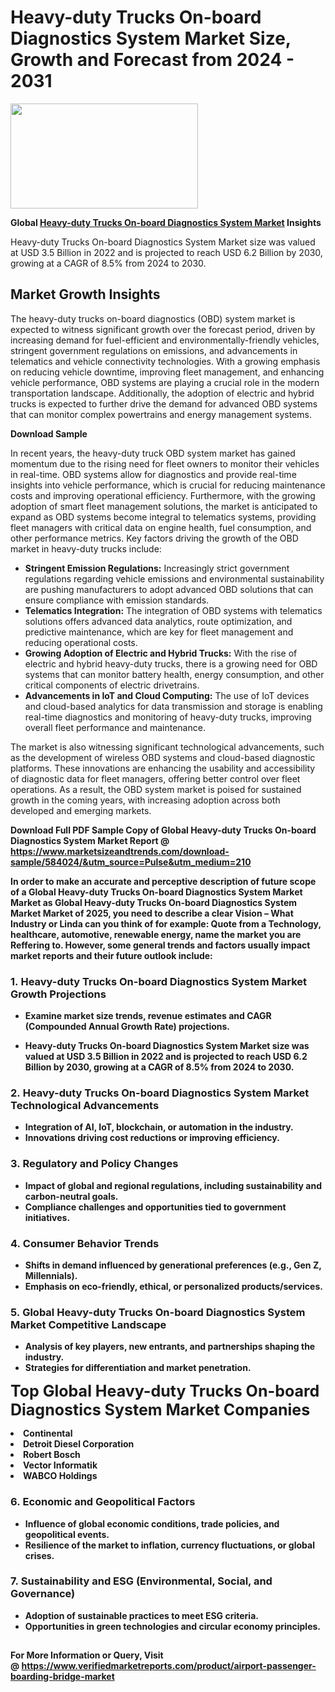 <H1>Heavy-duty Trucks On-board Diagnostics System Market Size, Growth and Forecast from 2024 - 2031</H1><img class="aligncenter size-medium wp-image-584254" src="https://thirdeyenews.in/wp-content/uploads/2024/09/Global-Market-Research-300x168.jpeg" alt="" width="300" height="168" /><p><strong>Global&nbsp;<a href="https://www.marketsizeandtrends.com/download-sample/584024/&amp;utm_source=Pulse&amp;utm_medium=210">Heavy-duty Trucks On-board Diagnostics System Market</a> Insights</strong></p><p>Heavy-duty Trucks On-board Diagnostics System Market size was valued at USD 3.5 Billion in 2022 and is projected to reach USD 6.2 Billion by 2030, growing at a CAGR of 8.5% from 2024 to 2030.</p><p><h2>Market Growth Insights</h2> <p>The heavy-duty trucks on-board diagnostics (OBD) system market is expected to witness significant growth over the forecast period, driven by increasing demand for fuel-efficient and environmentally-friendly vehicles, stringent government regulations on emissions, and advancements in telematics and vehicle connectivity technologies. With a growing emphasis on reducing vehicle downtime, improving fleet management, and enhancing vehicle performance, OBD systems are playing a crucial role in the modern transportation landscape. Additionally, the adoption of electric and hybrid trucks is expected to further drive the demand for advanced OBD systems that can monitor complex powertrains and energy management systems.</p> <p><strong>Download Sample</strong></p> <p>In recent years, the heavy-duty truck OBD system market has gained momentum due to the rising need for fleet owners to monitor their vehicles in real-time. OBD systems allow for diagnostics and provide real-time insights into vehicle performance, which is crucial for reducing maintenance costs and improving operational efficiency. Furthermore, with the growing adoption of smart fleet management solutions, the market is anticipated to expand as OBD systems become integral to telematics systems, providing fleet managers with critical data on engine health, fuel consumption, and other performance metrics. Key factors driving the growth of the OBD market in heavy-duty trucks include:</p> <ul> <li><strong>Stringent Emission Regulations:</strong> Increasingly strict government regulations regarding vehicle emissions and environmental sustainability are pushing manufacturers to adopt advanced OBD solutions that can ensure compliance with emission standards.</li> <li><strong>Telematics Integration:</strong> The integration of OBD systems with telematics solutions offers advanced data analytics, route optimization, and predictive maintenance, which are key for fleet management and reducing operational costs.</li> <li><strong>Growing Adoption of Electric and Hybrid Trucks:</strong> With the rise of electric and hybrid heavy-duty trucks, there is a growing need for OBD systems that can monitor battery health, energy consumption, and other critical components of electric drivetrains.</li> <li><strong>Advancements in IoT and Cloud Computing:</strong> The use of IoT devices and cloud-based analytics for data transmission and storage is enabling real-time diagnostics and monitoring of heavy-duty trucks, improving overall fleet performance and maintenance.</li> </ul> <p>The market is also witnessing significant technological advancements, such as the development of wireless OBD systems and cloud-based diagnostic platforms. These innovations are enhancing the usability and accessibility of diagnostic data for fleet managers, offering better control over fleet operations. As a result, the OBD system market is poised for sustained growth in the coming years, with increasing adoption across both developed and emerging markets.</p> <p><strong></p><p><span class=""><strong>Download Full PDF Sample Copy of Global Heavy-duty Trucks On-board Diagnostics System Market Report</strong> @ <a href="https://www.marketsizeandtrends.com/download-sample/584024/&amp;utm_source=Pulse&amp;utm_medium=210" target="_blank">https://www.marketsizeandtrends.com/download-sample/584024/&amp;utm_source=Pulse&amp;utm_medium=210</a></span></p><p>In order to make an accurate and perceptive description of future scope of a Global&nbsp;Heavy-duty Trucks On-board Diagnostics System Market Market as Global&nbsp;Heavy-duty Trucks On-board Diagnostics System Market Market of 2025, you need to describe a clear Vision &ndash; What Industry or Linda can you think of for example: Quote from a Technology, healthcare, automotive, renewable energy, name the market you are Reffering to. However, some general trends and factors usually impact market reports and their future outlook include:</p><h3>1.&nbsp;<strong>Heavy-duty Trucks On-board Diagnostics System Market Growth Projections</strong></h3><ul><li>Examine market size trends, revenue estimates and CAGR (Compounded Annual Growth Rate) projections.</li><li><p>Heavy-duty Trucks On-board Diagnostics System Market size was valued at USD 3.5 Billion in 2022 and is projected to reach USD 6.2 Billion by 2030, growing at a CAGR of 8.5% from 2024 to 2030.</p></li></ul><h3>2.&nbsp;<strong>Heavy-duty Trucks On-board Diagnostics System Market Technological Advancements</strong></h3><ul><li>Integration of AI, IoT, blockchain, or automation in the industry.</li><li>Innovations driving cost reductions or improving efficiency.</li></ul><h3>3.&nbsp;<strong>Regulatory and Policy Changes</strong></h3><ul><li>Impact of global and regional regulations, including sustainability and carbon-neutral goals.</li><li>Compliance challenges and opportunities tied to government initiatives.</li></ul><h3>4.&nbsp;<strong>Consumer Behavior Trends</strong></h3><ul><li>Shifts in demand influenced by generational preferences (e.g., Gen Z, Millennials).</li><li>Emphasis on eco-friendly, ethical, or personalized products/services.</li></ul><h3>5.&nbsp;<strong>Global Heavy-duty Trucks On-board Diagnostics System Market Competitive Landscape</strong></h3><ul><li>Analysis of key players, new entrants, and partnerships shaping the industry.</li><li>Strategies for differentiation and market penetration.</li></ul><p data-pm-slice="1 1 []"><span style="color: inherit; font-family: inherit; font-size: 25px;">Top Global Heavy-duty Trucks On-board Diagnostics System Market Companies</span></p><div class="" data-test-id=""><p><li>Continental</li><li> Detroit Diesel Corporation</li><li> Robert Bosch</li><li> Vector Informatik</li><li> WABCO Holdings</li></p></div><h3>6.&nbsp;<strong>Economic and Geopolitical Factors</strong></h3><ul><li>Influence of global economic conditions, trade policies, and geopolitical events.</li><li>Resilience of the market to inflation, currency fluctuations, or global crises.</li></ul><h3>7.&nbsp;<strong>Sustainability and ESG (Environmental, Social, and Governance)</strong></h3><ul><li>Adoption of sustainable practices to meet ESG criteria.</li><li>Opportunities in green technologies and circular economy principles.</li></ul><h2><strong style="font-size: 14px;">For More Information or Query, Visit @&nbsp;</strong><a style="background-color: #ffffff; font-size: 14px;" href="https://www.marketsizeandtrends.com/report/heavy-duty-trucks-on-board-diagnostics-system-market/" target="_blank">https://www.verifiedmarketreports.com/product/airport-passenger-boarding-bridge-market</a></h2>
